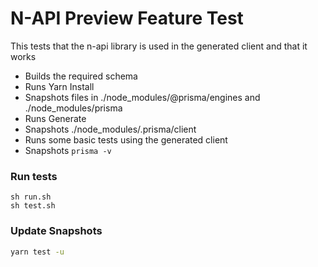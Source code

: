 # N-API Preview Feature Test

This tests that the n-api library is used in the generated client and that it works

- Builds the required schema
- Runs Yarn Install
- Snapshots files in ./node_modules/@prisma/engines and ./node_modules/prisma
- Runs Generate
- Snapshots ./node_modules/.prisma/client
- Runs some basic tests using the generated client
- Snapshots `prisma -v`

### Run tests

```shell script
sh run.sh
sh test.sh
```

### Update Snapshots

```sh
yarn test -u
```
